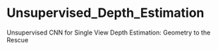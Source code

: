 # Unsupervised_Depth_Estimation
Unsupervised CNN for Single View Depth Estimation: Geometry to the Rescue
